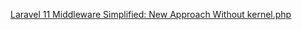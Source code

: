 

[Laravel 11 Middleware Simplified: New Approach Without kernel.php](https://www.youtube.com/watch?v=6Dkg3_yZfDY)

